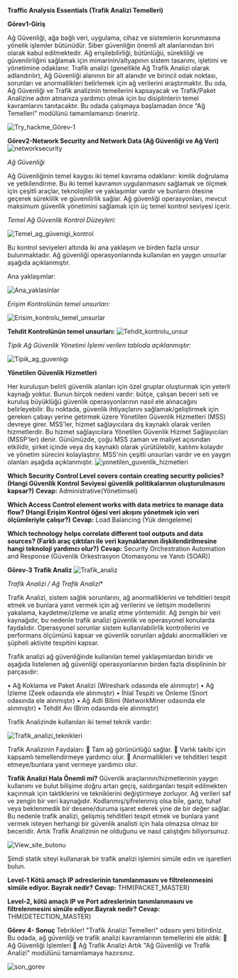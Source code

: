 **Traffic Analysis Essentials (Trafik Analizi Temelleri)**

**Görev1-Giriş**

Ağ Güvenliği, ağa bağlı veri, uygulama, cihaz ve sistemlerin korunmasına yönelik işlemler bütünüdür. 
Siber güvenliğin önemli alt alanlarından biri olarak kabul edilmektedir. 
Ağ erişilebilirliği, bütünlüğü, sürekliliği ve güvenilirliğini sağlamak için mimarinin/altyapının sistem tasarımı, işletimi ve yönetimine odaklanır.
Trafik analizi (genellikle Ağ Trafik Analizi olarak adlandırılır), Ağ Güvenliği alanının bir alt alanıdır ve birincil odak noktası, sorunları ve anormallikleri belirlemek için ağ verilerini araştırmaktır.
Bu oda, Ağ Güvenliği ve Trafik analizinin temellerini kapsayacak ve Trafik/Paket Analizine adım atmanıza yardımcı olmak için bu disiplinlerin temel kavramlarını tanıtacaktır. 
Bu odada çalışmaya başlamadan önce “Ağ Temelleri” modülünü tamamlamanızı öneririz.

![Try_hackme_Görev-1](https://github.com/user-attachments/assets/c904c7e4-cbaa-4b53-99f3-83862dc11da0)

**Görev2-Network Security and Network Data (Ağ Güvenliği ve Ağ Veri)**
![networksecurity](https://github.com/user-attachments/assets/beaa79bd-203e-429b-bc65-7647b841ce69)

*Ağ Güvenliği*

Ağ Güvenliğinin temel kaygısı iki temel kavrama odaklanır: kimlik doğrulama ve yetkilendirme. 
Bu iki temel kavramın uygulanmasını sağlamak ve ölçmek için çeşitli araçlar, teknolojiler ve yaklaşımlar vardır ve bunların ötesine geçerek süreklilik ve güvenilirlik sağlar. 
Ağ güvenliği operasyonları, mevcut maksimum güvenlik yönetimini sağlamak için üç temel kontrol seviyesi içerir.

*Temel Ağ Güvenlik Kontrol Düzeyleri:*

![Temel_ag_güvenigi_kontrol](https://github.com/user-attachments/assets/8a3a0078-04b7-41f4-a12a-f75929e49dd5)

Bu kontrol seviyeleri altında iki ana yaklaşım ve birden fazla unsur bulunmaktadır.
Ağ güvenliği operasyonlarında kullanılan en yaygın unsurlar aşağıda açıklanmıştır.

Ana yaklaşımlar:

![Ana_yaklasinlar](https://github.com/user-attachments/assets/258d17fc-e64d-4780-9a01-5e46706f5068)

*Erişim Kontrolünün temel unsurları:*

![Erisim_kontrolu_temel_unsurlar](https://github.com/user-attachments/assets/409b08bc-b909-4b5e-80fa-8dc3c2f83325)

**Tehdit Kontrolünün temel unsurları:**
![Tehdit_kontrolu_unsur](https://github.com/user-attachments/assets/f00e5b29-ac75-425e-8b14-dff4646c563d)

*Tipik Ağ Güvenlik Yönetimi İşlemi verilen tabloda açıklanmıştır:*

![Tipik_ag_guvenlıgı](https://github.com/user-attachments/assets/4389de82-455b-40b3-8bb8-99147baca952)

**Yönetilen Güvenlik Hizmetleri**

Her kuruluşun belirli güvenlik alanları için özel gruplar oluşturmak için yeterli kaynağı yoktur.
Bunun birçok nedeni vardır: bütçe, çalışan beceri seti ve kuruluş büyüklüğü güvenlik operasyonlarının nasıl ele alınacağını belirleyebilir. 
Bu noktada, güvenlik ihtiyaçlarını sağlamak/geliştirmek için gereken çabayı yerine getirmek üzere Yönetilen Güvenlik Hizmetleri (MSS) devreye girer.
MSS'ler, hizmet sağlayıcılara dış kaynaklı olarak verilen hizmetlerdir.
Bu hizmet sağlayıcılara Yönetilen Güvenlik Hizmet Sağlayıcıları (MSSP'ler) denir. 
Günümüzde, çoğu MSS zaman ve maliyet açısından etkilidir, şirket içinde veya dış kaynaklı olarak yürütülebilir, katılımı kolaydır ve yönetim sürecini kolaylaştırır. 
MSS'nin çeşitli unsurları vardır ve en yaygın olanları aşağıda açıklanmıştır.
![yonetilen_guvenlik_hizmetleri](https://github.com/user-attachments/assets/2fb11aa0-c939-4e74-a55b-4cba66007bf1)

**Which Security Control Level covers contain creating security policies? (Hangi Güvenlik Kontrol Seviyesi güvenlik politikalarının oluşturulmasını kapsar?)**
**Cevap:** Administrative(Yönetimsel)

**Which Access Control element works with data metrics to manage data flow? (Hangi Erişim Kontrol öğesi veri akışını yönetmek için veri ölçümleriyle çalışır?)**
**Cevap:** Load Balancing (Yük dengeleme)

**Which technology helps correlate different tool outputs and data sources? (Farklı araç çıktıları ile veri kaynaklarının ilişkilendirilmesine hangi teknoloji yardımcı olur?)**
**Cevap:** Security Orchestration Automation and Response (Güvenlik Orkestrasyon Otomasyonu ve Yanıtı (SOAR))

**Görev-3 Trafik Analiz**
![Trafik_analiz](https://github.com/user-attachments/assets/e96a3f28-217f-47d3-88e5-de93075c8333)

*Trafik Analizi / Ağ Trafik Analizi**

Trafik Analizi, sistem sağlık sorunlarını, ağ anormalliklerini ve tehditleri tespit etmek ve bunlara yanıt vermek için ağ verilerini ve iletişim modellerini yakalama, kaydetme/izleme ve analiz etme yöntemidir. 
Ağ zengin bir veri kaynağıdır, bu nedenle trafik analizi güvenlik ve operasyonel konularda faydalıdır.
Operasyonel sorunlar sistem kullanılabilirlik kontrollerini ve performans ölçümünü kapsar ve güvenlik sorunları ağdaki anormallikleri ve şüpheli aktivite tespitini kapsar.

Trafik analizi ağ güvenliğinde kullanılan temel yaklaşımlardan biridir ve aşağıda listelenen ağ güvenliği operasyonlarının birden fazla disiplininin bir parçasıdır:

•	Ağ Koklama ve Paket Analizi (Wireshark odasında ele alınmıştır)
•	Ağ İzleme (Zeek odasında ele alınmıştır)
•	İhlal Tespiti ve Önleme (Snort odasında ele alınmıştır)
•	Ağ Adli Bilimi (NetworkMiner odasında ele alınmıştır)
•	Tehdit Avı (Brim odasında ele alınmıştır)

Trafik Analizinde kullanılan iki temel teknik vardır:

![Trafik_analizi_teknikleri](https://github.com/user-attachments/assets/8446f3cb-8621-42e9-b48d-6f9589af3317)

Trafik Analizinin Faydaları:
	Tam ağ görünürlüğü sağlar.
	Varlık takibi için kapsamlı temellendirmeye yardımcı olur.
	Anormallikleri ve tehditleri tespit etmeye/bunlara yanıt vermeye yardımcı olur.

**Trafik Analizi Hala Önemli mi?**
Güvenlik araçlarının/hizmetlerinin yaygın kullanımı ve bulut bilişime doğru artan geçiş, saldırganları tespit edilmekten kaçınmak için taktiklerini ve tekniklerini değiştirmeye zorluyor. 
Ağ verileri saf ve zengin bir veri kaynağıdır. 
Kodlanmış/şifrelenmiş olsa bile, garip, tuhaf veya beklenmedik bir desene/duruma işaret ederek yine de bir değer sağlar. 
Bu nedenle trafik analizi, gelişmiş tehditleri tespit etmek ve bunlara yanıt vermek isteyen herhangi bir güvenlik analisti için hala olmazsa olmaz bir beceridir.
Artık Trafik Analizinin ne olduğunu ve nasıl çalıştığını biliyorsunuz.

![View_site_butonu](https://github.com/user-attachments/assets/6bd9633e-3bcc-4935-a354-f21f8d6ce9f7)

Şimdi statik siteyi kullanarak bir trafik analizi işlemini simüle edin ve işaretleri bulun.

**Level-1 Kötü amaçlı IP adreslerinin tanımlanmasını ve filtrelenmesini simüle ediyor. Bayrak nedir?**
**Cevap:** THM{PACKET_MASTER}

**Level-2, kötü amaçlı IP ve Port adreslerinin tanımlanmasını ve filtrelenmesini simüle ediyor.Bayrak nedir?**
**Cevap:** THM{DETECTION_MASTER}


**Görev 4- Sonuç**
Tebrikler! "Trafik Analizi Temelleri" odasını yeni bitirdiniz.
Bu odada, ağ güvenliği ve trafik analizi kavramlarının temellerini ele aldık:
	Ağ Güvenliği İşlemleri
	Ağ Trafik Analizi
Artık "Ağ Güvenliği ve Trafik Analizi" modülünü tamamlamaya hazırsınız.

![son_gorev](https://github.com/user-attachments/assets/d6350480-d052-44ff-ba8c-ac9134bbb117)

